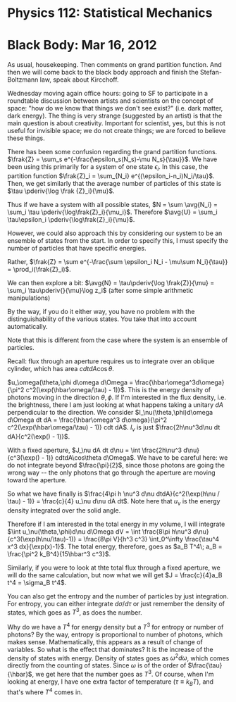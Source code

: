 Physics 112: Statistical Mechanics
==================================
Black Body: Mar 16, 2012
========================

As usual, housekeeping. Then comments on grand partition function. And then
we will come back to the black body approach and finish the
Stefan-Boltzmann law, speak about Kircchoff.

Wednesday moving again office hours: going to SF to participate in a
roundtable discussion between artists and scientists on the concept of
space: "how do we know that things we don't see exist?" (i.e. dark matter,
dark energy). The thing is very strange (suggested by an artist) is that
the main question is about creativity. Important for scientist, yes, but
this is not useful for invisible space; we do not create things; we are
forced to believe these things.

There has been some confusion regarding the grand partition
functions. $\frak{Z} = \sum_s e^{-\frac{\epsilon_s(N_s)-\mu
N_s}{\tau}}$. We have been using this primarily for a system of one state
$\epsilon_i$. In this case, the partition function $\frak{Z}_i =
\sum_{N_i} e^{(\epsilon_i-n_i)N_i/\tau}$. Then, we get similarly that the
average number of particles of this state is $\tau \pderiv{\log \frak
{Z}_i}{\mu}$.

Thus if we have a system with all possible states, $N = \sum \avg{N_i} =
\sum_i \tau \pderiv{\log\frak{Z}_i}{\mu_i}$. Therefore $\avg{U} =
\sum_i \tau\epsilon_i \pderiv{\log\frak{Z}_i}{\mu}$.

However, we could also approach this by considering our system to be an
ensemble of states from the start. In order to specify this, I must
specify the number of particles that have specific energies.

Rather, $\frak{Z} = \sum e^{-\frac{\sum \epsilon_i N_i - \mu\sum
N_i}{\tau}} = \prod_i(\frak{Z}_i)$.

We can then explore a bit: $\avg{N} = \tau\pderiv{\log \frak{Z}}{\mu} =
\sum_i \tau\pderiv{}{\mu}\log z_i$ (after some simple arithmetic
manipulations)

By the way, if you do it either way, you have no problem with the
distinguishability of the various states. You take that into account
automatically.

Note that this is different from the case where the system is an ensemble
of particles.

Recall: flux through an aperture requires us to integrate over an oblique
cylinder, which has area $cdtdA\cos\theta$.

$u_\omega(\theta,\phi d\omega d\Omega = \frac{\hbar\omega^3d\omega}{\pi^2
c^2(\exp(\hbar\omega/\tau) - 1)}$. This is the energy density of photons
moving in the direction $\theta, \phi$. If I'm interested in the flux
density, i.e. the brightness, there I am just looking at what happens
taking a unitary $dA$ perpendicular to the direction. We consider
$I_\nu(\theta,\phi)d\omega d\Omega dt dA = \frac{\hbar\omega^3
d\omega}{\pi^2 c^2(\exp(\hbar\omega/\tau) - 1)} cdt dA$. $I_\nu$ is just
$\frac{2h\nu^3d\nu dt dA}{c^2(\exp() - 1)}$.

With a fixed aperture, $J_\nu dA dt d\nu = \int \frac{2h\nu^3
d\nu}{c^3(\exp() - 1)} cdtdA\cos\theta d\Omega$. We have to be careful
here: we do not integrate beyond $\frac{\pi}{2}$, since those photons are
going the wrong way -- the only photons that go through the aperture are
moving toward the aperture.

So what we have finally is $\frac{4\pi h \nu^3 d\nu dtdA}{c^2(\exp(h\nu /
\tau) - 1)} = \frac{c}{4} u_\nu d\nu dA dt$. Note here that $u_\nu$ is the
energy density integrated over the solid angle.

Therefore if I am interested in the total energy in my volume, I will
integrate $\int u_\nu(\theta,\phi)d\nu d\Omega dV = \int \frac{8\pi h\nu^3
d\nu}{c^3(\exp(h\nu/\tau)-1)} = \frac{8\pi V}{h^3 c^3} \int_0^\infty
\frac{\tau^4 x^3 dx}{\exp(x)-1}$. The total energy, therefore, goes as $a_B
T^4\; a_B = \frac{\pi^2 k_B^4}{15\hbar^3 c^3}$.

Similarly, if you were to look at thte total flux through a fixed aperture,
we will do the same calculation, but now what we will get $J =
\frac{c}{4}a_B t^4 = \sigma_B t^4$.

You can also get the entropy and the number of particles by just
integration. For entropy, you can either integrate $d\sigma/d\tau$ or just
remember the density of states, which goes as $T^3$, as does the number.

Why do we have a $T^4$ for energy density but a $T^3$ for entropy or number
of photons? By the way, entropy is proportional to number of photons, which
makes sense. Mathematically, this appears as a result of change of
variables. So what is the effect that dominates? It is the increase of the
density of states with energy. Density of states goes as $\omega^2
d\omega$, which comes directly from the counting of states. Since $\omega$
is of the order of $\frac{\tau}{\hbar}$, we get here that the number goes
as $T^3$. Of course, when I'm looking at energy, I have one extra factor of
temperature ($\tau \equiv k_B T$), and that's where $T^4$ comes in.
